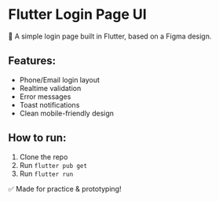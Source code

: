# Flutter Login Page UI

🧪 A simple login page built in Flutter, based on a Figma design.

## Features:
- Phone/Email login layout
- Realtime validation
- Error messages
- Toast notifications
- Clean mobile-friendly design

## How to run:
1. Clone the repo
2. Run `flutter pub get`
3. Run `flutter run`

✅ Made for practice & prototyping!
